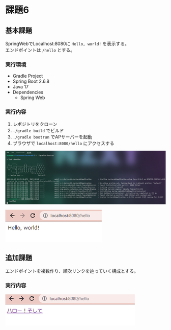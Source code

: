 # 課題6

## 基本課題

SpringWebでLocalhost:8080に `Hello, world!` を表示する。  
エンドポイントは `/hello` とする。

### 実行環境

- Gradle Project
- Spring Boot 2.6.8
- Java 17
- Dependencies
  - Spring Web

### 実行内容

1. レポジトリをクローン
2. `./gradle build` でビルド
3. `./gradle bootrun` でAPサーバーを起動
4. ブラウザで `localhost:8080/hello` にアクセスする

![実行時コンソール画面](0001.png)

![ブラウザアクセス](0002.png)

## 追加課題

エンドポイントを複数作り、順次リンクを辿っていく構成とする。

### 実行内容

![追加課題のアニメーション](lec06.gif)

